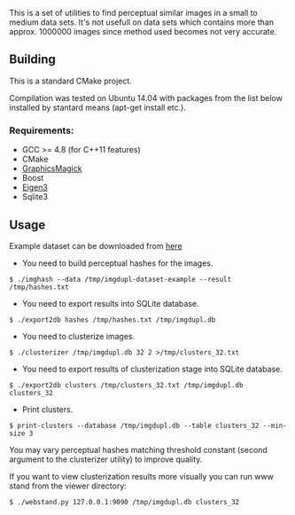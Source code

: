 This is a set of utilities to find perceptual similar images in a small to medium data sets.
It's not usefull on data sets which contains more than approx. 1000000 images since method used
becomes not very accurate.

## Building

This is a standard CMake project.

Compilation was tested on Ubuntu 14.04 with packages from the list below installed by stantard
means (apt-get install etc.).

### Requirements:
* GCC >= 4.8 (for C++11 features)
* CMake
* [GraphicsMagick](http://www.graphicsmagick.org/)
* Boost
* [Eigen3](http://eigen.tuxfamily.org/)
* Sqlite3

## Usage

Example dataset can be downloaded from [here](https://s3-eu-west-1.amazonaws.com/sigterm.ru/public/imgdupl-dataset-example.tar)

* You need to build perceptual hashes for the images.
```
$ ./imghash --data /tmp/imgdupl-dataset-example --result /tmp/hashes.txt
```
* You need to export results into SQLite database.
```
$ ./export2db hashes /tmp/hashes.txt /tmp/imgdupl.db
```
* You need to clusterize images.
```
$ ./clusterizer /tmp/imgdupl.db 32 2 >/tmp/clusters_32.txt
```
* You need to export results of clusterization stage into SQLite database.
```
$ ./export2db clusters /tmp/clusters_32.txt /tmp/imgdupl.db clusters_32
```
* Print clusters.
```
$ print-clusters --database /tmp/imgdupl.db --table clusters_32 --min-size 3
```

You may vary perceptual hashes matching threshold constant (second argument to the clusterizer utility) to
improve quality.

If you want to view clusterization results more visually you can run www stand from the viewer directory:
```
$ ./webstand.py 127.0.0.1:9090 /tmp/imgdupl.db clusters_32
```
